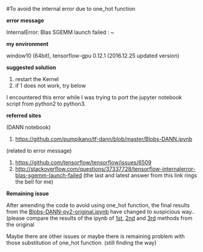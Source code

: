 #To avoid the internal error due to one_hot function

**error message**

InternalError: Blas SGEMM launch failed : ~

**my environment**

window10 (64bit), tensorflow-gpu 0.12.1 (2016.12.25 updated version)

**suggested solution**

1. restart the Kernel
2. if 1 does not work, try below

I encountered this error while I was trying to port the jupyter notebook script from python2 to python3.

**referred sites**

(DANN notebook)

1. https://github.com/pumpikano/tf-dann/blob/master/Blobs-DANN.ipynb

(related to error message)

1. https://github.com/tensorflow/tensorflow/issues/6509
2. http://stackoverflow.com/questions/37337728/tensorflow-internalerror-blas-sgemm-launch-failed (the last and latest answer from this link rings the bell for me)

**Remaining issue**

After amending the code to avoid using one_hot function, the final results from the [Blobs-DANN-py2-original.ipynb](https://github.com/jaejun-yoo/Three-ways-to-avoid-tf.one_hot-function-/blob/master/Blobs-DANN-py2-original.ipynb) have changed to suspicious way..(please compare the results of the ipynb of [1st](https://github.com/jaejun-yoo/Three-ways-to-avoid-tf.one_hot-function-/blob/master/Blobs-DANN-py35-using-1st-method.ipynb), [2nd](https://github.com/jaejun-yoo/Three-ways-to-avoid-tf.one_hot-function-/blob/master/Blobs-DANN-py35-using-2nd-method.ipynb) and [3rd](https://github.com/jaejun-yoo/Three-ways-to-avoid-tf.one_hot-function-/blob/master/Blobs-DANN-py35-using-3rd-method.ipynb) methods from the original

Maybe there are other issues or maybe there is remaining problem with those substitution of one_hot function.  (still finding the way)
